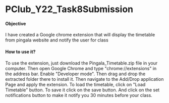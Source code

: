 # PClub_Y22_Task8Submission
#### Objective
I have created a Google chrome extension that will display the timetable from pingala website and notify the user for class
#### How to use it?
To use the extension, just download the Pingala_Timetable.zip file in your computer. Then open Google Chrome and type "chrome://extensions" in the address bar.
Enable "Developer mode". Then drag and drop the extracted folder there to install it. Then navigate to the Add/Drop application Page and apply the extension. To load the timetable, click on "Load Timetable" button. To save it click on the save button. And click on the set notifications button to make it notify you 30 minutes before your class.
